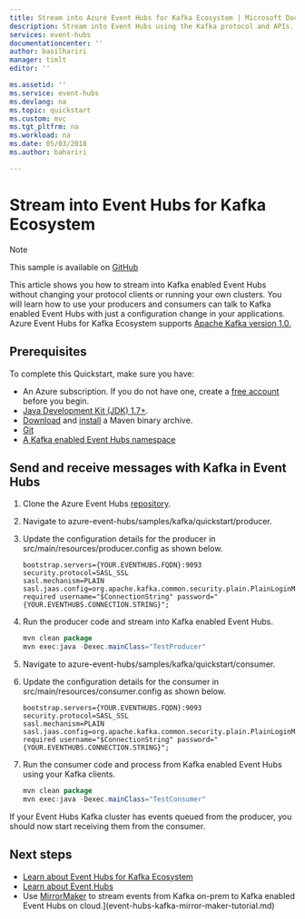 ```yaml
---
title: Stream into Azure Event Hubs for Kafka Ecosystem | Microsoft Docs
description: Stream into Event Hubs using the Kafka protocol and APIs.
services: event-hubs
documentationcenter: ''
author: basilhariri
manager: timlt
editor: ''

ms.assetid: ''
ms.service: event-hubs
ms.devlang: na
ms.topic: quickstart
ms.custom: mvc
ms.tgt_pltfrm: na
ms.workload: na
ms.date: 05/03/2018
ms.author: bahariri

---
```


# Stream into Event Hubs for Kafka Ecosystem

> [!NOTE]
> This sample is available on [GitHub](https://github.com/Azure/azure-event-hubs)

This article shows you how to stream into Kafka enabled Event Hubs without changing your protocol clients or running your own clusters. You will learn how to use your producers and consumers can talk to Kafka enabled Event Hubs with just a configuration change in your applications. Azure Event Hubs for Kafka Ecosystem supports [Apache Kafka version 1.0.](https://kafka.apache.org/10/documentation.html)

## Prerequisites

To complete this Quickstart, make sure you have:

* An Azure subscription. If you do not have one, create a [free account](https://azure.microsoft.com/free/?ref=microsoft.com&utm_source=microsoft.com&utm_medium=docs&utm_campaign=visualstudio) before you begin.
* [Java Development Kit (JDK) 1.7+](http://www.oracle.com/technetwork/java/javase/downloads/index.html).
* [Download](http://maven.apache.org/download.cgi) and [install](http://maven.apache.org/install.html) a Maven binary archive.
* [Git](https://www.git-scm.com/)
* [A Kafka enabled Event Hubs namespace](event-hubs-create.md)

## Send and receive messages with Kafka in Event Hubs

1. Clone the Azure Event Hubs [repository](https://github.com/Azure/azure-event-hubs).

2. Navigate to azure-event-hubs/samples/kafka/quickstart/producer.

3. Update the configuration details for the producer in src/main/resources/producer.config as shown below.
   ```config
   bootstrap.servers={YOUR.EVENTHUBS.FQDN}:9093
   security.protocol=SASL_SSL
   sasl.mechanism=PLAIN
   sasl.jaas.config=org.apache.kafka.common.security.plain.PlainLoginModule required username="$ConnectionString" password="{YOUR.EVENTHUBS.CONNECTION.STRING}";
   ```

4. Run the producer code and stream into Kafka enabled Event Hubs.
   ```java
   mvn clean package
   mvn exec:java -Dexec.mainClass="TestProducer"                                    
   ```
5. Navigate to azure-event-hubs/samples/kafka/quickstart/consumer.

6. Update the configuration details for the consumer in src/main/resources/consumer.config as shown below.
   ```config
   bootstrap.servers={YOUR.EVENTHUBS.FQDN}:9093
   security.protocol=SASL_SSL
   sasl.mechanism=PLAIN
   sasl.jaas.config=org.apache.kafka.common.security.plain.PlainLoginModule required username="$ConnectionString" password="{YOUR.EVENTHUBS.CONNECTION.STRING}";
   ```

7. Run the consumer code and process from Kafka enabled Event Hubs using your Kafka clients.
   ```java
   mvn clean package
   mvn exec:java -Dexec.mainClass="TestConsumer"                                    
   ```

If your Event Hubs Kafka cluster has events queued from the producer, you should now start receiving them from the consumer.

## Next steps

* [Learn about Event Hubs for Kafka Ecosystem](event-hubs-for-kafka-ecosystem-overview.md)
* [Learn about Event Hubs](event-hubs-what-is-event-hubs.md)
* Use [MirrorMaker](https://cwiki.apache.org/confluence/pages/viewpage.action?pageId=27846330) to stream events from Kafka on-prem to Kafka enabled Event Hubs on cloud.](event-hubs-kafka-mirror-maker-tutorial.md)
